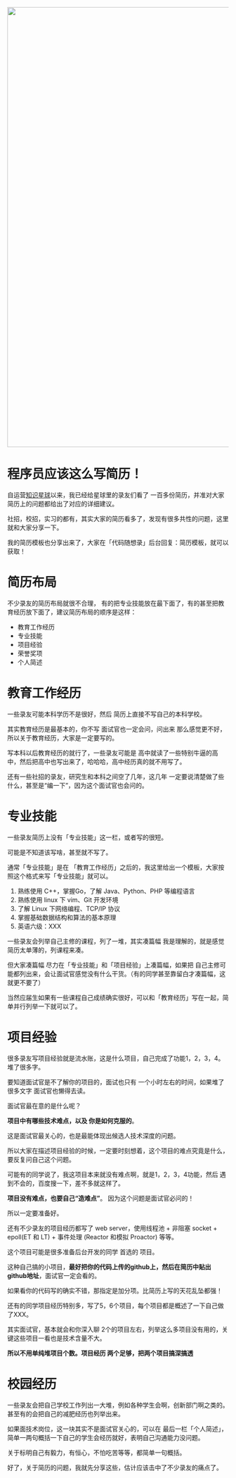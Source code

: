 <p align="center">
<a href="https://mp.weixin.qq.com/s/QVF6upVMSbgvZy8lHZS3CQ" target="_blank">
  <img src="https://code-thinking-1253855093.file.myqcloud.com/pics/20210924105952.png" width="1000"/>
</a>

# 程序员应该这么写简历！

自运营[知识星球](https://mp.weixin.qq.com/s/QVF6upVMSbgvZy8lHZS3CQ)以来，我已经给星球里的录友们看了 一百多份简历，并准对大家简历上的问题都给出了对应的详细建议。

社招，校招，实习的都有，其实大家的简历看多了，发现有很多共性的问题，这里就和大家分享一下。

我的简历模板也分享出来了，大家在「代码随想录」后台回复：简历模板，就可以获取！

# 简历布局

不少录友的简历布局就很不合理， 有的把专业技能放在最下面了，有的甚至把教育经历放下面了，建议简历布局的顺序是这样：

* 教育工作经历
* 专业技能
* 项目经验
* 荣誉奖项
* 个人简述

# 教育工作经历

一些录友可能本科学历不是很好，然后 简历上直接不写自己的本科学校。

其实教育经历是最基本的，你不写 面试官也一定会问，问出来 那么感觉更不好，所以关于教育经历，大家是一定要写的。

写本科以后教育经历的就行了，一些录友可能是 高中就读了一些特别牛逼的高中，然后把高中也写出来了，哈哈哈，高中经历真的就不用写了。

还有一些社招的录友，研究生和本科之间空了几年，这几年 一定要说清楚做了些什么，甚至是“编一下”，因为这个面试官也会问的。

# 专业技能

一些录友简历上没有「专业技能」这一栏，或者写的很短。

可能是不知道该写啥，甚至就不写了。

通常「专业技能」是在 「教育工作经历」之后的，我这里给出一个模板，大家按照这个格式来写「专业技能」就可以。

1. 熟练使用 C++，掌握Go，了解 Java、Python、PHP 等编程语言
2. 熟练使用 linux 下 vim、Git 开发环境
3. 了解 Linux 下网络编程、TCP/IP 协议
4. 掌握基础数据结构和算法的基本原理
5. 英语六级：XXX


一些录友会列举自己主修的课程，列了一堆，其实凑篇幅 我是理解的，就是感觉简历太单薄的，列课程来凑。

但大家凑篇幅 尽力在「专业技能」和「项目经验」上凑篇幅，如果把 自己主修可能都列出来，会让面试官感觉没有什么干货。（有的同学甚至靠留白才凑篇幅，这就更不要了）

当然应届生如果有一些课程自己成绩确实很好，可以和「教育经历」写在一起，简单并行列举一下就可以了。

# 项目经验

很多录友写项目经验就是流水账，这是什么项目，自己完成了功能1，2，3，4。堆了很多字。

要知道面试官是不了解你的项目的，面试也只有 一个小时左右的时间，如果堆了很多文字 面试官也懒得去读。

面试官最在意的是什么呢？

**项目中有哪些技术难点，以及 你是如何克服的**。

这是面试官最关心的，也是最能体现出候选人技术深度的问题。

所以大家在描述项目经验的时候，一定要时刻想着，这个项目的难点究竟是什么，要反复问自己这个问题。

可能有的同学说了，我这项目本来就没有难点啊，就是1，2，3，4功能，然后 遇到不会的，百度搜一下，差不多就这样了。

**项目没有难点，也要自己“造难点”**。 因为这个问题是面试官必问的！

所以一定要准备好。

还有不少录友的项目经历都写了 web server，使用线程池 + 非阻塞 socket + epoll(ET 和 LT) + 事件处理 (Reactor 和模拟 Proactor) 等等。

这个项目可能是很多准备后台开发的同学 首选的 项目。

这种自己搞的小项目，**最好把你的代码上传的github上，然后在简历中贴出github地址**，面试官一定会看的。

如果看你的代码写的确实不错，那指定是加分项。比简历上写的天花乱坠都强！

还有的同学项目经历特别多，写了5，6个项目，每个项目都是概述了一下自己做了XXX。

其实面试官，基本就会和你深入聊 2个的项目左右，列举这么多项目没有用的，关键这些项目一看也是技术含量不大。

**所以不用单纯堆项目个数。项目经历 两个足够，把两个项目搞深搞透**


# 校园经历

一些录友会把自己学校工作列出一大堆，例如各种学生会啊，创新部门啊之类的。甚至有的会把自己的减肥经历也列举出来。

如果面技术岗位，这一块其实不是面试官关心的，可以在 最后一栏「个人简述」，简单一两句概括一下自己的学生会经历就好，表明自己沟通能力没问题。

关于标明自己有毅力，有恒心，不怕吃苦等等，都简单一句概括。


好了，关于简历的问题，我就先分享这些，估计应该击中了不少录友的痛点了。

